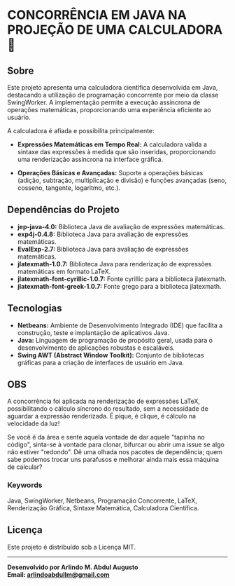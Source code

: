 # CONCORRÊNCIA EM JAVA NA PROJEÇÃO DE UMA CALCULADORA 🚀

## Sobre

Este projeto apresenta uma calculadora científica desenvolvida em Java, destacando a utilização de programação concorrente por meio da classe SwingWorker. A implementação permite a execução assíncrona de operações matemáticas, proporcionando uma experiência eficiente ao usuário.

A calculadora é afiada e possibilita principalmente:

- **Expressões Matemáticas em Tempo Real:** A calculadora valida a sintaxe das expressões à medida que são inseridas, proporcionando uma renderização assíncrona na interface gráfica.

- **Operações Básicas e Avançadas:** Suporte a operações básicas (adição, subtração, multiplicação e divisão) e funções avançadas (seno, cosseno, tangente, logaritmo, etc.).

## Dependências do Projeto

- **jep-java-4.0:** Biblioteca Java de avaliação de expressões matemáticas.
- **exp4j-0.4.8:** Biblioteca Java para avaliação de expressões matemáticas.
- **EvalExp-2.7:** Biblioteca Java para avaliação de expressões matemáticas.
- **jlatexmath-1.0.7:** Biblioteca Java para renderização de expressões matemáticas em formato LaTeX.
- **jlatexmath-font-cyrillic-1.0.7:** Fonte cyrillic para a biblioteca jlatexmath.
- **jlatexmath-font-greek-1.0.7:** Fonte grego para a biblioteca jlatexmath.

## Tecnologias

- **Netbeans:** Ambiente de Desenvolvimento Integrado (IDE) que facilita a construção, teste e implantação de aplicativos Java.
- **Java:** Linguagem de programação de propósito geral, usada para o desenvolvimento de aplicações robustas e escaláveis.
- **Swing AWT (Abstract Window Toolkit):** Conjunto de bibliotecas gráficas para a criação de interfaces de usuário em Java.

## OBS

A concorrência foi aplicada na renderização de expressões LaTeX, possibilitando o cálculo síncrono do resultado, sem a necessidade de aguardar a expressão renderizada. É pique, é clique, é cálculo na velocidade da luz!

Se você é da área e sente aquela vontade de dar aquele "tapinha no código", sinta-se à vontade para clonar, bifurcar ou abrir uma issue se algo não estiver "redondo". Dê uma olhada nos pacotes de dependência; quem sabe podemos trocar uns parafusos e melhorar ainda mais essa máquina de calcular?

### Keywords
Java, SwingWorker, Netbeans, Programação Concorrente, LaTeX, Renderização Gráfica, Sintaxe Matemática, Calculadora Científica.

## Licença

Este projeto é distribuído sob a Licença MIT.

---

**Desenvolvido por Arlindo M. Abdul Augusto  
Email: arlindoabdullm@gmail.com**
